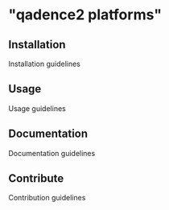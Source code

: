 # "qadence2 platforms"
## Installation
Installation guidelines

## Usage
Usage guidelines

## Documentation
Documentation guidelines

## Contribute
Contribution guidelines
